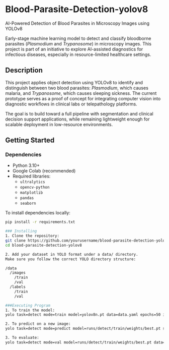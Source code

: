 # Blood-Parasite-Detection-yolov8
AI-Powered Detection of Blood Parasites in Microscopy Images using YOLOv8

Early-stage machine learning model to detect and classify bloodborne parasites (*Plasmodium* and *Trypanosome*) in microscopy images. This project is part of an initiative to explore AI-assisted diagnostics for infectious diseases, especially in resource-limited healthcare settings.

## Description

This project applies object detection using YOLOv8 to identify and distinguish between two blood parasites: *Plasmodium*, which causes malaria, and *Trypanosome*, which causes sleeping sickness. The current prototype serves as a proof of concept for integrating computer vision into diagnostic workflows in clinical labs or telepathology platforms.

The goal is to build toward a full pipeline with segmentation and clinical decision support applications, while remaining lightweight enough for scalable deployment in low-resource environments.

## Getting Started

### Dependencies

- Python 3.10+
- Google Colab (recommended)
- Required libraries:
  - `ultralytics`
  - `opencv-python`
  - `matplotlib`
  - `pandas`
  - `seaborn`

To install dependencies locally:
```bash
pip install -r requirements.txt

### Installing
1. Clone the repository:
git clone https://github.com/yourusername/blood-parasite-detection-yolov8.git
cd blood-parasite-detection-yolov8

2. Add your dataset in YOLO format under a data/ directory.
Make sure you follow the correct YOLO directory structure:

/data
  /images
    /train
    /val
  /labels
    /train
    /val

###Executing Program
1. To train the model:
yolo task=detect mode=train model=yolov8n.pt data=data.yaml epochs=50 imgsz=640

2. To predict on a new image:
yolo task=detect mode=predict model=runs/detect/train/weights/best.pt source=path_to_image.jpg

3. To evaluate:
yolo task=detect mode=val model=runs/detect/train/weights/best.pt data=data.yaml


